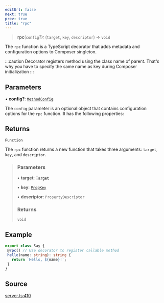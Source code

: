 ```yaml
---
editUrl: false
next: true
prev: true
title: "rpc"
---
```


> **rpc**(`config`?): (`target`, `key`, `descriptor`) => `void`

The `rpc` function is a TypeScript decorator that adds metadata and configuration options to Composer singleton.

:::caution
Decorator registers method using the class name of parent. That's why you have to specify the same name as key during Composer initialization
:::

## Parameters

• **config?**: [`MethodConfig`](../interfaces/MethodConfig.md)

The `config` parameter is an optional object that contains
configuration options for the `rpc` function. It has the following properties:

## Returns

`Function`

The `rpc` function returns a new function that takes three arguments: `target`, `key`, and
`descriptor`.

> ### Parameters
>
> • **target**: [`Target`](../interfaces/Target.md)
>
> • **key**: [`PropKey`](../type-aliases/PropKey.md)
>
> • **descriptor**: `PropertyDescriptor`
>
> ### Returns
>
> `void`
>

## Example

```ts
export class Say {
 @rpc() // Use decorator to register callable method
 hello(name: string): string {
   return `Hello, ${name}!`;
 }
}
```

## Source

[server.ts:410](https://github.com/chord-ts/rpc/blob/0637e5c/src/server.ts#L410)
